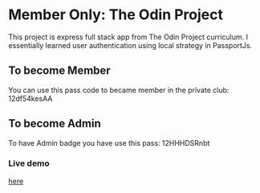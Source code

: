 # Member Only: The Odin Project

This project is express full stack app from The Odin Project curriculum. I essentially learned user authentication using local strategy in PassportJs.

## To become Member

You can use this pass code to became member in the private club: 12df54kesAA

## To become Admin

To have Admin badge you have use this pass: 12HHHDSRnbt

### Live demo

[here]()
